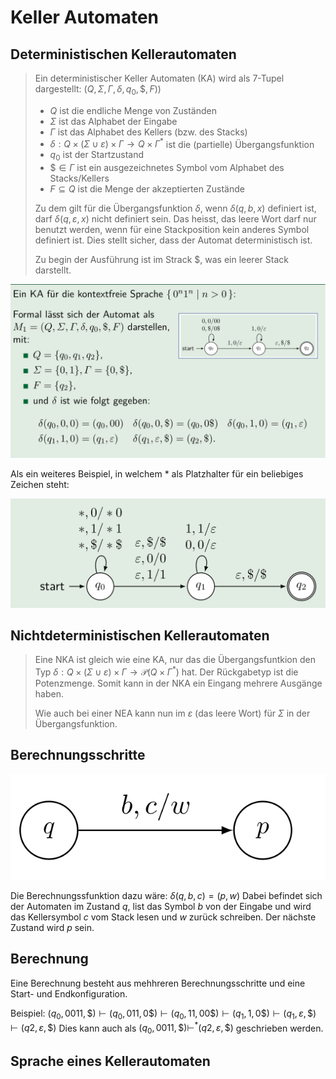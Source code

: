 # Keller Automaten

## Deterministischen Kellerautomaten

>Ein deterministischer Keller Automaten (KA) wird als 7-Tupel dargestellt: $(Q, \Sigma, \Gamma, \delta, q_0, \$, F)$)
>
>* $Q$ ist die endliche Menge von Zuständen
>* $\Sigma$ ist das Alphabet der Eingabe
>* $\Gamma$ ist das Alphabet des Kellers (bzw. des Stacks)
>* $\delta: Q\times (\Sigma \cup \varepsilon) \times \Gamma\rightarrow Q\times\Gamma^*$ ist die (partielle) Übergangsfunktion
>* $q_0$ ist der Startzustand
>* $\$\in \Gamma$ ist ein ausgezeichnetes Symbol vom Alphabet des Stacks/Kellers
>* $F\subseteq Q$ ist die Menge der akzeptierten Zustände 
>
>Zu dem gilt für die Übergangsfunktion $\delta$, wenn $\delta(q, b, x)$ definiert ist, darf $\delta(q, \varepsilon, x)$ nicht definiert sein. Das heisst, das leere Wort darf nur benutzt werden, wenn für eine Stackposition kein anderes Symbol definiert ist. Dies stellt sicher, dass der Automat deterministisch ist.
>
>Zu begin der Ausführung ist im Strack $\$$, was ein leerer Stack darstellt.



![image-20220315145153384](res/image-20220315145153384.png)

Als ein weiteres Beispiel, in welchem $*$ als Platzhalter für ein beliebiges Zeichen steht:

![image-20220326193950829](res/image-20220326193950829.png)

## Nichtdeterministischen Kellerautomaten

> Eine NKA ist gleich wie eine KA, nur das die Übergangsfuntkion den Typ $\delta: Q\times (\Sigma \cup \varepsilon) \times \Gamma\rightarrow \mathcal P (Q\times\Gamma^*)$ hat. Der Rückgabetyp ist die Potenzmenge. Somit kann in der NKA ein Eingang mehrere Ausgänge haben.
>
> Wie auch bei einer NEA kann nun im $\varepsilon$ (das leere Wort) für $\Sigma$ in der Übergangsfunktion. 

## Berechnungsschritte

![image-20220326193612394](res/image-20220326193612394.png)

Die Berechnungssfunktion dazu wäre: $\delta(q, b, c)=(p, w)$
Dabei befindet sich der Automaten im Zustand $q$, list das Symbol $b$ von der Eingabe und wird das Kellersymbol $c$ vom Stack lesen und $w$ zurück schreiben. Der nächste Zustand wird $p$ sein.

## Berechnung

Eine Berechnung besteht aus mehhreren Berechnungsschritte und eine Start- und Endkonfiguration.

Beispiel: $(q_0, 0011, \$) \vdash (q_0, 011, 0\$)\vdash (q_0, 11, 00\$)\vdash(q_1, 1, 0\$)\vdash(q_1, \varepsilon, \$)\vdash(q2, \varepsilon, \$)$ 
Dies kann auch als $(q_0, 0011, \$)\vdash^*(q2, \varepsilon, \$)$ geschrieben werden.

## Sprache eines Kellerautomaten
